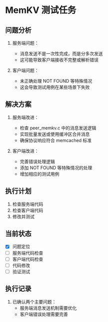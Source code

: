 # MemKV 测试任务

## 问题分析
1. 服务端问题：
   - 消息发送不是一次性完成，而是分多次发送
   - 这可能导致客户端接收不完整或解析错误

2. 客户端问题：
   - 未正确处理 NOT FOUND 等特殊情况
   - 这会导致测试用例在某些场景下失败

## 解决方案
1. 服务端改进：
   - 检查 peer_memkv.c 中的消息发送逻辑
   - 实现批量发送或使用缓冲区合并消息
   - 确保协议响应符合 memcached 标准

2. 客户端改进：
   - 完善错误处理逻辑
   - 添加 NOT FOUND 等特殊情况的处理
   - 增加相应的测试用例

## 执行计划
1. 检查服务端代码
2. 检查客户端代码
3. 修改并测试

## 当前状态
- [x] 问题定位
- [ ] 服务端代码检查
- [ ] 客户端代码检查
- [ ] 代码修改
- [ ] 验证测试

## 执行记录
1. 已确认两个主要问题：
   - 服务端消息发送机制需要优化
   - 客户端错误处理需要完善 